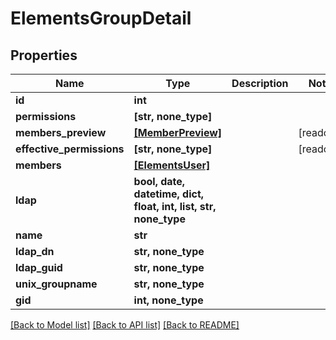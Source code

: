 # ElementsGroupDetail


## Properties

Name | Type | Description | Notes
------------ | ------------- | ------------- | -------------
**id** | **int** |  | 
**permissions** | **[str, none_type]** |  | 
**members_preview** | [**[MemberPreview]**](MemberPreview.md) |  | [readonly] 
**effective_permissions** | **[str, none_type]** |  | [readonly] 
**members** | [**[ElementsUser]**](ElementsUser.md) |  | 
**ldap** | **bool, date, datetime, dict, float, int, list, str, none_type** |  | 
**name** | **str** |  | 
**ldap_dn** | **str, none_type** |  | 
**ldap_guid** | **str, none_type** |  | 
**unix_groupname** | **str, none_type** |  | 
**gid** | **int, none_type** |  | 

[[Back to Model list]](../#documentation-for-models) [[Back to API list]](../#documentation-for-api-endpoints) [[Back to README]](../)


